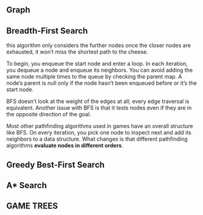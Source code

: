 ## Graph


## Breadth-First Search
this algorithm only considers the further
nodes once the closer nodes are exhausted, it won’t miss
the shortest path to the cheese.


To begin, you enqueue the start node and enter a loop. 
In each iteration, you dequeue a node and enqueue its neighbors. 
You can avoid adding the same node multiple times to the queue by checking the parent map. 
A node’s parent is null only if the node hasn’t been enqueued before or it’s the start node.

BFS doesn’t look at the weight of the edges at all; every edge traversal is equivalent.
Another issue with BFS is that it tests nodes even if they are in the opposite direction of the goal.


Most other pathfinding algorithms used in games have an overall structure like BFS. On every iteration, you pick
one node to inspect next and add its neighbors to a data structure. What changes is that different pathfinding
algorithms **evaluate nodes in different orders**.


## Greedy Best-First Search



## A* Search



## GAME TREES
